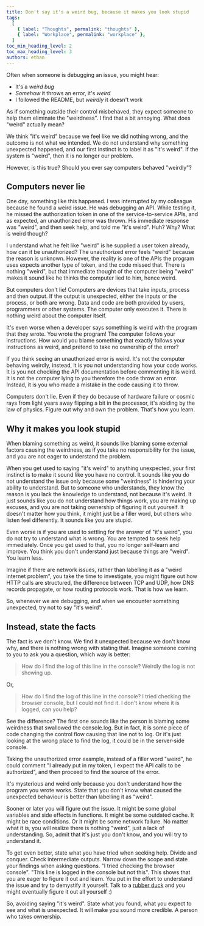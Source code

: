```yaml
---
title: Don't say it's a weird bug, because it makes you look stupid
tags:
  [
    { label: "Thoughts", permalink: "thoughts" },
    { label: "Workplace", permalink: "workplace" },
  ]
toc_min_heading_level: 2
toc_max_heading_level: 3
authors: ethan
---
```


Often when someone is debugging an issue, you might hear:

- It's a _weird bug_
- _Somehow_ it throws an error, it's _weird_
- I followed the README, but _weirdly_ it doesn't work

As if something outside their control misbehaved, they expect someone to help
them eliminate the "weirdness". I find that a bit annoying. What does "weird"
actually mean?

We think "it's weird" because we feel like we did nothing wrong, and the outcome
is not what we intended. We do not understand why something unexpected happened,
and our first instinct is to label it as "it's weird". If the system is "weird",
then it is no longer our problem.

However, is this true? Should you ever say computers behaved "weirdly"?

<!-- truncate -->

## Computers never lie

One day, something like this happened. I was interrupted by my colleague because
he found a weird issue. He was debugging an API. While testing it, he missed the
authorization token in one of the service-to-service APIs, and as expected, an
unauthorized error was thrown. His immediate response was "weird", and then seek
help, and told me "it's weird". Huh? Why? What is weird though?

I understand what he felt like "weird" is he supplied a user token already, how
can it be unauthorized? The unauthorized error feels "weird" because the reason
is unknown. However, the reality is one of the APIs the program uses expects
another type of token, and the code missed that. There is nothing "weird", but
that immediate thought of the computer being "weird" makes it sound like he
thinks the computer lied to him, hence weird.

But computers don't lie! Computers are devices that take inputs, process and
then output. If the output is unexpected, either the inputs or the process, or
both are wrong. Data and code are both provided by users, programmers or other
systems. The computer only executes it. There is nothing weird about the
computer itself.

It's even worse when a developer says something is weird with the program that
they wrote. You wrote the program! The computer follows your instructions. How
would you blame something that exactly follows your instructions as weird, and
pretend to take no ownership of the error?

If you think seeing an unauthorized error is weird. It's not the computer
behaving weirdly, instead, it is you not understanding how your code works. It
is you not checking the API documentation before commenting it is weird. It is
not the computer lying to you therefore the code throw an error. Instead, it is
you who made a mistake in the code causing it to throw.

Computers don't lie. Even if they do because of hardware failure or cosmic rays
from light years away flipping a bit in the processor, it's abiding by the law
of physics. Figure out why and own the problem. That's how you learn.

## Why it makes you look stupid

When blaming something as weird, it sounds like blaming some external factors
causing the weirdness, as if you take no responsibility for the issue, and you
are not eager to understand the problem.

When you get used to saying "it's weird" to anything unexpected, your first
instinct is to make it sound like you have no control. It sounds like you do not
understand the issue only because some "weirdness" is hindering your ability to
understand. But to someone who understands, they know the reason is you lack the
knowledge to understand, not because it's weird. It just sounds like you do not
understand how things work, you are making up excuses, and you are not taking
ownership of figuring it out yourself. It doesn't matter how you think, it might
just be a filler word, but others who listen feel differently. It sounds like
you are stupid.

Even worse is if you are used to settling for the answer of "it's weird", you do
not try to understand what is wrong. You are tempted to seek help immediately.
Once you get used to that, you no longer self-learn and improve. You think you
don't understand just because things are "weird". You learn less.

Imagine if there are network issues, rather than labelling it as a "weird
internet problem", you take the time to investigate, you might figure out how
HTTP calls are structured, the difference between TCP and UDP, how DNS records
propagate, or how routing protocols work. That is how we learn.

So, whenever we are debugging, and when we encounter something unexpected, try
not to say "it's weird".

## Instead, state the facts

The fact is we don't know. We find it unexpected because we don't know why, and
there is nothing wrong with stating that. Imagine someone coming to you to ask
you a question, which way is better:

> How do I find the log of this line in the console? Weirdly the log is not
> showing up.

Or,

> How do I find the log of this line in the console? I tried checking the
> browser console, but I could not find it. I don't know where it is logged, can
> you help?

See the difference? The first one sounds like the person is blaming some
weirdness that swallowed the console.log. But in fact, it is some piece of code
changing the control flow causing that line not to log. Or it's just looking at
the wrong place to find the log, it could be in the server-side console.

Taking the unauthorized error example, instead of a filler word "weird", he
could comment "I already put in my token, I expect the API calls to be
authorized", and then proceed to find the source of the error.

It's mysterious and weird only because you don't understand how the program you
wrote works. State that you don't know what caused the unexpected behaviour is
better than labelling it as "weird".

Sooner or later you will figure out the issue. It might be some global variables
and side effects in functions. It might be some outdated cache. It might be race
conditions. Or it might be some network failure. No matter what it is, you will
realize there is nothing "weird", just a lack of understanding. So, admit that
it's just you don't know, and you will try to understand it.

To get even better, state what you have tried when seeking help. Divide and
conquer. Check intermediate outputs. Narrow down the scope and state your
findings when asking questions. "I tried checking the browser console". "This
line is logged in the console but not this". This shows that you are eager to
figure it out and learn. You put in the effort to understand the issue and try
to demystify it yourself. Talk to a
[rubber duck](https://en.wikipedia.org/wiki/Rubber_duck_debugging) and you might
eventually figure it out all yourself :)

So, avoiding saying "it's weird". State what you found, what you expect to see
and what is unexpected. It will make you sound more credible. A person who takes
ownership.
